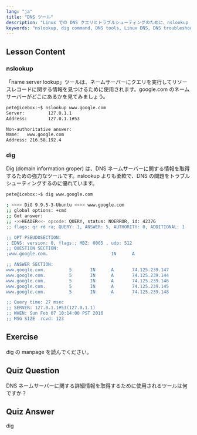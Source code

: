 ```yaml
---
lang: "ja"
title: "DNS ツール"
description: "Linux での DNS クエリとトラブルシューティングのために、nslookup と dig コマンドを学びましょう。これらの必須 DNS ツールの使い方を、初心者向けのガイドで理解してください。"
keywords: "nslookup, dig command, DNS tools, Linux DNS, DNS troubleshooting, Linux tutorial, beginner Linux"
---
```


## Lesson Content

### nslookup

「name server lookup」ツールは、ネームサーバーにクエリを実行してリソースレコードに関する情報を見つけるために使用されます。google.com のネームサーバーがどこにあるかを見てみましょう。

```bash
pete@icebox:~$ nslookup www.google.com
Server:         127.0.1.1
Address:        127.0.1.1#53

Non-authoritative answer:
Name:   www.google.com
Address: 216.58.192.4
```

### dig

Dig (domain information groper) は、DNS ネームサーバーに関する情報を取得するための強力なツールです。nslookup よりも柔軟で、DNS の問題をトラブルシューティングするのに優れています。

```bash
pete@icebox:~$ dig www.google.com

; <<>> DiG 9.9.5-3-Ubuntu <<>> www.google.com
;; global options: +cmd
;; Got answer:
;; ->>HEADER<<- opcode: QUERY, status: NOERROR, id: 42376
;; flags: qr rd ra; QUERY: 1, ANSWER: 5, AUTHORITY: 0, ADDITIONAL: 1

;; OPT PSEUDOSECTION:
; EDNS: version: 0, flags:; MBZ: 0005 , udp: 512
;; QUESTION SECTION:
;www.google.com.                        IN      A

;; ANSWER SECTION:
www.google.com.         5       IN      A       74.125.239.147
www.google.com.         5       IN      A       74.125.239.144
www.google.com.         5       IN      A       74.125.239.146
www.google.com.         5       IN      A       74.125.239.145
www.google.com.         5       IN      A       74.125.239.148

;; Query time: 27 msec
;; SERVER: 127.0.1.1#53(127.0.1.1)
;; WHEN: Sun Feb 07 10:14:00 PST 2016
;; MSG SIZE  rcvd: 123
```

## Exercise

dig の manpage を読んでください。

## Quiz Question

DNS ネームサーバーに関する詳細情報を取得するために使用されるツールは何ですか？

## Quiz Answer

dig
